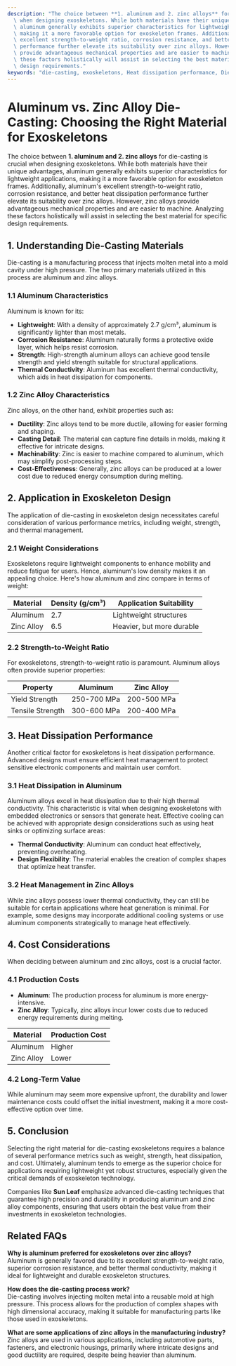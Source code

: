 ```yaml
---
description: "The choice between **1. aluminum and 2. zinc alloys** for die-casting is crucial\
  \ when designing exoskeletons. While both materials have their unique advantages,\
  \ aluminum generally exhibits superior characteristics for lightweight applications,\
  \ making it a more favorable option for exoskeleton frames. Additionally, aluminum's\
  \ excellent strength-to-weight ratio, corrosion resistance, and better heat dissipation\
  \ performance further elevate its suitability over zinc alloys. However, zinc alloys\
  \ provide advantageous mechanical properties and are easier to machine. Analyzing\
  \ these factors holistically will assist in selecting the best material for specific\
  \ design requirements."
keywords: "die-casting, exoskeletons, Heat dissipation performance, Die casting process"
---
```

# Aluminum vs. Zinc Alloy Die-Casting: Choosing the Right Material for Exoskeletons

The choice between **1. aluminum and 2. zinc alloys** for die-casting is crucial when designing exoskeletons. While both materials have their unique advantages, aluminum generally exhibits superior characteristics for lightweight applications, making it a more favorable option for exoskeleton frames. Additionally, aluminum's excellent strength-to-weight ratio, corrosion resistance, and better heat dissipation performance further elevate its suitability over zinc alloys. However, zinc alloys provide advantageous mechanical properties and are easier to machine. Analyzing these factors holistically will assist in selecting the best material for specific design requirements.

## **1. Understanding Die-Casting Materials**

Die-casting is a manufacturing process that injects molten metal into a mold cavity under high pressure. The two primary materials utilized in this process are aluminum and zinc alloys.

### **1.1 Aluminum Characteristics**

Aluminum is known for its:

- **Lightweight**: With a density of approximately 2.7 g/cm³, aluminum is significantly lighter than most metals.
- **Corrosion Resistance**: Aluminum naturally forms a protective oxide layer, which helps resist corrosion.
- **Strength**: High-strength aluminum alloys can achieve good tensile strength and yield strength suitable for structural applications.
- **Thermal Conductivity**: Aluminum has excellent thermal conductivity, which aids in heat dissipation for components.

### **1.2 Zinc Alloy Characteristics**

Zinc alloys, on the other hand, exhibit properties such as:

- **Ductility**: Zinc alloys tend to be more ductile, allowing for easier forming and shaping.
- **Casting Detail**: The material can capture fine details in molds, making it effective for intricate designs.
- **Machinability**: Zinc is easier to machine compared to aluminum, which may simplify post-processing steps.
- **Cost-Effectiveness**: Generally, zinc alloys can be produced at a lower cost due to reduced energy consumption during melting.

## **2. Application in Exoskeleton Design**

The application of die-casting in exoskeleton design necessitates careful consideration of various performance metrics, including weight, strength, and thermal management.

### **2.1 Weight Considerations**

Exoskeletons require lightweight components to enhance mobility and reduce fatigue for users. Hence, aluminum's low density makes it an appealing choice. Here's how aluminum and zinc compare in terms of weight:

| Material   | Density (g/cm³) | Application Suitability |
|------------|------------------|-------------------------|
| Aluminum   | 2.7              | Lightweight structures   |
| Zinc Alloy | 6.5              | Heavier, but more durable|

### **2.2 Strength-to-Weight Ratio**

For exoskeletons, strength-to-weight ratio is paramount. Aluminum alloys often provide superior properties:

| Property                  | Aluminum          | Zinc Alloy           |
|--------------------------|------------------|----------------------|
| Yield Strength            | 250-700 MPa      | 200-500 MPa          |
| Tensile Strength          | 300-600 MPa      | 200-400 MPa          |

## **3. Heat Dissipation Performance**

Another critical factor for exoskeletons is heat dissipation performance. Advanced designs must ensure efficient heat management to protect sensitive electronic components and maintain user comfort.

### **3.1 Heat Dissipation in Aluminum**

Aluminum alloys excel in heat dissipation due to their high thermal conductivity. This characteristic is vital when designing exoskeletons with embedded electronics or sensors that generate heat. Effective cooling can be achieved with appropriate design considerations such as using heat sinks or optimizing surface areas:

- **Thermal Conductivity**: Aluminum can conduct heat effectively, preventing overheating.
- **Design Flexibility**: The material enables the creation of complex shapes that optimize heat transfer.

### **3.2 Heat Management in Zinc Alloys**

While zinc alloys possess lower thermal conductivity, they can still be suitable for certain applications where heat generation is minimal. For example, some designs may incorporate additional cooling systems or use aluminum components strategically to manage heat effectively.

## **4. Cost Considerations**

When deciding between aluminum and zinc alloys, cost is a crucial factor. 

### **4.1 Production Costs**

- **Aluminum**: The production process for aluminum is more energy-intensive. 
- **Zinc Alloy**: Typically, zinc alloys incur lower costs due to reduced energy requirements during melting.

| Material   | Production Cost    |
|------------|--------------------|
| Aluminum   | Higher              |
| Zinc Alloy | Lower               |

### **4.2 Long-Term Value**

While aluminum may seem more expensive upfront, the durability and lower maintenance costs could offset the initial investment, making it a more cost-effective option over time.

## **5. Conclusion**

Selecting the right material for die-casting exoskeletons requires a balance of several performance metrics such as weight, strength, heat dissipation, and cost. Ultimately, aluminum tends to emerge as the superior choice for applications requiring lightweight yet robust structures, especially given the critical demands of exoskeleton technology. 

Companies like **Sun Leaf** emphasize advanced die-casting techniques that guarantee high precision and durability in producing aluminum and zinc alloy components, ensuring that users obtain the best value from their investments in exoskeleton technologies.

## Related FAQs

**Why is aluminum preferred for exoskeletons over zinc alloys?**  
Aluminum is generally favored due to its excellent strength-to-weight ratio, superior corrosion resistance, and better thermal conductivity, making it ideal for lightweight and durable exoskeleton structures.

**How does the die-casting process work?**  
Die-casting involves injecting molten metal into a reusable mold at high pressure. This process allows for the production of complex shapes with high dimensional accuracy, making it suitable for manufacturing parts like those used in exoskeletons.

**What are some applications of zinc alloys in the manufacturing industry?**  
Zinc alloys are used in various applications, including automotive parts, fasteners, and electronic housings, primarily where intricate designs and good ductility are required, despite being heavier than aluminum.
